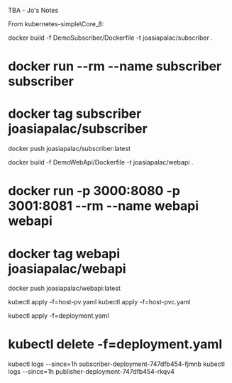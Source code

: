 TBA - Jo's Notes

From kubernetes-simple\Core_8:

docker build -f DemoSubscriber/Dockerfile -t joasiapalac/subscriber .
# docker run --rm --name subscriber subscriber
# docker tag subscriber joasiapalac/subscriber
docker push joasiapalac/subscriber:latest

docker build -f DemoWebApi/Dockerfile -t joasiapalac/webapi .
# docker run -p 3000:8080 -p 3001:8081 --rm --name webapi webapi
# docker tag webapi joasiapalac/webapi
docker push joasiapalac/webapi:latest

kubectl apply -f=host-pv.yaml
kubectl apply -f=host-pvc.yaml

kubectl apply -f=deployment.yaml
# kubectl delete -f=deployment.yaml

kubectl logs --since=1h subscriber-deployment-747dfb454-fjmnb
kubectl logs --since=1h publisher-deployment-747dfb454-rkqv4